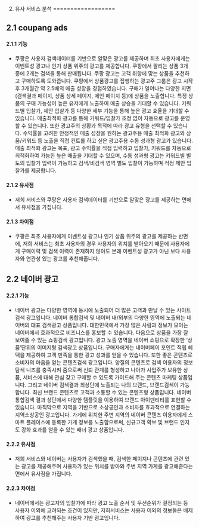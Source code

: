 2. 유사 서비스 분석
==================

2.1 coupang ads
------------------

 #### 2.1.1 기능
  * 쿠팡은 사용자 검색데이터를 기반으로 알맞은 광고를 제공하며 최초 사용자에게는 이벤트성 광고나 인기 상품 위주의 광고를 제공합니다. 쿠팡에서 팔리는 상품 3개 중에 2개는 검색을 통해 판매됩니다. 쿠팡 광고는 고객 취향에 맞는 상품을 추천하고 구매하도록 도와줍니다. 쿠팡에서 상품광고를 집행하는 광고주 그룹은 광고 시작 후 3개월간 약 2.5배의 매출 성장을 경험하였습니다. 구매가 일어나는 다양한 지면(검색결과 페이지, 상품 상세 페이지, 메인 페이지 등)에 상품을 노출합니다. 특정 상품의 구매 가능성이 높은 유저에게 노출하여 매출 상승을 기대할 수 있습니다. 키워드별 입찰가, 제안 입찰가 등 다양한 세부 기능을 통해 높은 광고 효율을 기대할 수 있습니다.
매출최적화 광고를 통해 키워드/입찰가 조정 없이 자동으로 광고를 운영할 수 있습니다. 또한 광고주의 상황과 목적에 따라 광고 유형을 선택할 수 있습니다. 수익률을 고려한 안정적인 매출 성장을 원하는 광고주용 매출 최적화 광고와 상품/키워드 등 노출을 직접 컨트롤 하고 싶은 광고주용 수동 성과형 광고가 있습니다. 매출 최적화 광고는 목표, 광고 수익률을 직접 입력하고 입찰가, 키워드를 자동으로 최적화하여 가능한 높은 매출을 기대할 수 있으며, 수동 성과형 광고는 키워드별 별도의 입찰가 입력이 가능하고 검색/비검색 영역 별도 입찰이 가능하며 적정 제안 입찰가를 제공합니다.

#### 2.1.2 유사점
 * 저희 서비스와 쿠팡은 사용자 검색데이터를 기반으로 알맞은 광고를 제공하는 면에서 유사점을 가집니다.

#### 2.1.3 차이점
 * 쿠팡은 최초 사용자에게 이벤트성 광고나 인기 상품 위주의 광고를 제공하는 반면에, 저희 서비스는 최초 사용자의 경우 사용자의 위치를 받아오기 때문에 사용자에게 구매이력 및 검색 이력이 존재하지 않아도 본래 이벤트성 광고가 아닌 보다 사용자와 연관성 있는 광고를 추천해줍니다.

2.2 네이버 광고
-----------------

#### 2.2.1 기능
 * 네이버 광고는 다양한 영역에 동시에 노출되어 더 많은 고객과 만날 수 있는 사이트검색 광고입니다. 네이버 통합검색 및 네이버 내/외부의 다양한 영역에 노출되는 네이버의 대표 검색광고 상품입니다. 대한민국에서 가장 많은 사람과 정보가 모이는 네이버에서 효과적으로 비즈니스를 홍보할 수 있습니다. 다음으로 상품을 가장 잘 보여줄 수 있는 쇼핑검색 광고입니다. 광고 노출 영역을 네이버 쇼핑으로 확장한 ‘상품’단위의 이미지형 검색광고 상품입니다. 구매자에게는 네이버페이 포인트 적립 혜택을 제공하여 고객 만족을 통한 광고 성과를 얻을 수 있습니다. 또한 좋은 콘텐츠로 소비자의 마음을 얻는 콘텐츠검색 광고입니다. 양질의 콘텐츠로 검색 이용자의 정보 탐색 니즈를 충족시켜 줌으로써 신뢰 관계를 형성하고 나아가 사업주가 보유한 상품, 서비스에 대해 관심 갖고 구매할 수 있도록 가이드해 주는 콘텐츠 마케팅 상품입니다. 그리고 네이버 검색결과 최상단에 노출되는 나의 브랜드, 브랜드검색이 가능합니다. 최신 브랜드 콘텐츠로 고객과 소통할 수 있는 콘텐츠형 상품입니다. 네이버 통합검색 결과 상단에서 다양한 템플릿을 이용하여 브랜드 아이덴티티를 표현할 수 있습니다. 마직막으로 지역을 기반으로 소상공인과 소비자를 효과적으로 연결하는 지역소상공인 광고입니다. 가게에 위치한 주변 지역의 네이버 콘텐츠 이용자에게 스마트 플레이스에 등록한 가게 정보를 노출함으로써, 신규고객 확보 및 브랜드 인지도 강화 효과를 얻을 수 있는 배너 광고 상품입니다. 

#### 2.2.2 유사점
 * 저희 서비스와 네이버는 사용자가 검색했을 때, 검색한 페이지나 콘텐츠에 관련 있는 광고를 제공해주며 사용자가 있는 위치를 받아와 주변 지역 가게를 광고해준다는 면에서 유사점을 가집니다.

#### 2.2.3 차이점
 * 네이버에서는 광고자의 입찰가에 따라 광고 노출 순서 및 우선순위가 결정되는 등 사용자 이외에 고려되는 조건이 있지만, 저희서비스는 사용자 이외의 정보들은 배제하여 광고를 추천해주는 사용자 기반 광고입니다.

